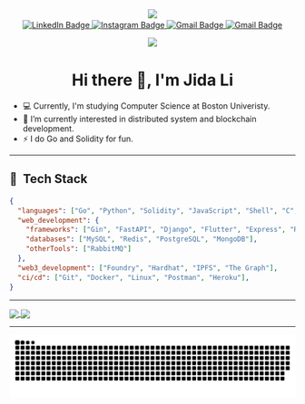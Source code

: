 <div id="header" align="center">
  <img src="https://media.giphy.com/media/M9gbBd9nbDrOTu1Mqx/giphy.gif" width="100"/>
</div>

<div id="badges" align="center">
  <a href="https://www.linkedin.com/in/jida-li/">
    <img src="https://img.shields.io/badge/LinkedIn-blue?style=for-the-badge&logo=linkedin&logoColor=white" alt="LinkedIn Badge"/>
  </a>
  <a href="https://www.instagram.com/jida_leeeee/">
   <img alt="Instagram Badge" src="https://img.shields.io/badge/Instagram-Red?style=for-the-badge&logo=instagram&logoColor=white&color=%23E4405F">
  </a>
  <a href="https://jidalii.github.io/">
   <img alt="Gmail Badge" src="https://img.shields.io/badge/Blog-FF5722?style=for-the-badge&logo=Blog&logoColor=white">
  </a>
  <a href="mailto:jidali03@bu.edu">
   <img alt="Gmail Badge" src="https://img.shields.io/badge/Gmail-Red?style=for-the-badge&logo=Gmail&logoColor=white&color=%23EA4335">
  </a>
</div>

<div>
  <p align="center">
    <img src="https://komarev.com/ghpvc/?username=jidalii&color=green" />
  </p>
</div>

<div align="center">
  <h1>Hi there 👋, I'm Jida Li</h1>
</div>

- 💻 Currently, I'm studying Computer Science at Boston Univeristy.
- 🔭 I’m currently interested in distributed system and blockchain development.
- ⚡ I do Go and Solidity for fun.

---

## 🚀 &nbsp;Tech Stack

```json
{
  "languages": ["Go", "Python", "Solidity", "JavaScript", "Shell", "C", "Java", "SQL/NoSQL", "LaTeX", "HTML/CSS"],
  "web_development": {
    "frameworks": ["Gin", "FastAPI", "Django", "Flutter", "Express", "React"],
    "databases": ["MySQL", "Redis", "PostgreSQL", "MongoDB"],
    "otherTools": ["RabbitMQ"]
  },
  "web3_development": ["Foundry", "Hardhat", "IPFS", "The Graph"],
  "ci/cd": ["Git", "Docker", "Linux", "Postman", "Heroku"],
}

```

<!-- <p align="left">

### Languages -->

<!-- [![My Skills](https://skillicons.dev/icons?i=go,solidity,javascript,python,c,rust,ocaml&perline=10&theme=light)](https://skillicons.dev) -->

<!-- <p align="left">
<img src="https://cdn.jsdelivr.net/gh/devicons/devicon@latest/icons/go/go-original.svg" alt="go" width="45" height="45"/>  
<img src="https://cdn.jsdelivr.net/gh/devicons/devicon/icons/solidity/solidity-original.svg" alt="solidity" width="45" height="45"/>
<img src="https://cdn.jsdelivr.net/gh/devicons/devicon/icons/python/python-original.svg" alt="python" width="45" height="45"/>  
<img src="https://cdn.jsdelivr.net/gh/devicons/devicon/icons/javascript/javascript-original.svg" alt="javascript" width="45" height="45"/>
<img src="https://cdn.jsdelivr.net/gh/devicons/devicon/icons/c/c-original.svg" alt="c" width="45" height="45"/>
<img src="https://cdn.jsdelivr.net/gh/devicons/devicon/icons/ocaml/ocaml-original.svg" alt="ocaml" width="45" height="45"/>
<!-- <img src="https://cdn.jsdelivr.net/gh/devicons/devicon/icons/typescript/typescript-original.svg" alt="typescript" width="45" height="45"/> -->
<!-- </p> -->

<!-- ### Web developments and databases -->

<!-- [![My Skills](https://skillicons.dev/icons?i=fastapi,express,nodejs,nextjs&perline=10&theme=light)](https://skillicons.dev)

[![My Skills](https://skillicons.dev/icons?i=mongodb,mysql,ipfs,postgresql&perline=10&theme=light)](https://skillicons.dev) -->


<!-- <img src="https://github.com/user-attachments/assets/972354d0-4964-48b6-8608-6ca4a4a7326b" alt="hardhat" width="45" height="45"/>  
<img src="https://github.com/user-attachments/assets/defd27bb-00c3-4b04-8640-cb184bacb397" alt="hardhat" width="45" height="45"/>   -->

 

<!-- <p align="left">
<img src="https://cdn.jsdelivr.net/gh/devicons/devicon/icons/mongodb/mongodb-original.svg" alt="mongoDB" width="45" height="45"/>
<img src="https://cdn.jsdelivr.net/gh/devicons/devicon@latest/icons/mysql/mysql-original.svg" alt="mysql" width="45" height="45"/>
<img src="https://cdn.jsdelivr.net/gh/devicons/devicon/icons/express/express-original.svg" alt="express" width="45" height="45"/> 
<img src="https://cdn.jsdelivr.net/gh/devicons/devicon@latest/icons/nodejs/nodejs-original.svg" alt="nodejs" width="45" height="45"/>
<img src="https://cdn.jsdelivr.net/gh/devicons/devicon/icons/react/react-original.svg" alt="react" width="45" height="45"/>
<img src="https://cdn.jsdelivr.net/gh/devicons/devicon/icons/postgresql/postgresql-original.svg" alt="postgresql" width="45" height="45"/>
<!-- <img src="https://cdn.jsdelivr.net/gh/devicons/devicon/icons/sqlite/sqlite-original.svg" alt="sqlite" width="45" height="45"/> -->
<!-- </p> -->

<!-- ### DevOps -->

<!-- [![My Skills](https://skillicons.dev/icons?i=linux,docker,git,postman&perline=10&theme=light)](https://skillicons.dev)
<img src="https://www.openzeppelin.com/hubfs/foundry.svg" alt="fastapi" width="48" height="48"/>  -->
<!-- <p align="left">
<img src="https://cdn.jsdelivr.net/gh/devicons/devicon@latest/icons/linux/linux-original.svg" alt="linux" width="45" height="45" />
<img src="https://cdn.jsdelivr.net/gh/devicons/devicon/icons/git/git-original.svg" alt="git" width="45" height="45"/>
<img src="https://cdn.jsdelivr.net/gh/devicons/devicon@latest/icons/hardhat/hardhat-original.svg" alt="hardhat" width="45" height="45" />
<img src="https://cdn.jsdelivr.net/gh/devicons/devicon@latest/icons/docker/docker-original.svg"  alt="docker" width="45" height="45" />
<img src="https://cdn.jsdelivr.net/gh/devicons/devicon@latest/icons/postman/postman-original.svg" alt="postman" width="45" height="45" />
</p> -->

---

<a href="https://github.com/jidalii/jidalii">
  <img height=200 align="center" src="https://github-readme-stats-git-master-jidalii.vercel.app/api/top-langs?username=jidalii&layout=compact&count-private=true&hide=EJS,jupyter%20notebook,html,css,MakeFile&langs_count=6&card_width=300" />
</a>
<a href="https://github.com/jidalii/github-readme-stats">
  <img height=200 align="center" src="https://github-readme-stats-git-master-jidalii.vercel.app/api?username=jidalii&count-private=true&rank_icon=github&show_icons=true&card_width=320" />
</a>

---

<picture>
  <source media="(prefers-color-scheme: dark)" srcset="https://raw.githubusercontent.com/platane/platane/output/github-contribution-grid-snake-dark.svg">
  <source media="(prefers-color-scheme: light)" srcset="https://raw.githubusercontent.com/platane/platane/output/github-contribution-grid-snake.svg">
  <img alt="github contribution grid snake animation" src="https://raw.githubusercontent.com/platane/platane/output/github-contribution-grid-snake.svg">
</picture>
